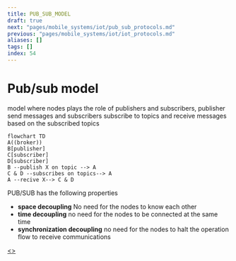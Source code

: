 ```yaml
---
title: PUB_SUB_MODEL
draft: true
next: "pages/mobile_systems/iot/pub_sub_protocols.md"
previous: "pages/mobile_systems/iot/iot_protocols.md"
aliases: []
tags: []
index: 54
---
```


# Pub/sub model

model where  nodes plays the role  of publishers and subscribers, publisher send messages and subscribers subscribe to topics and receive messages based on the subscribed topics

```mermaid
flowchart TD
A((broker))
B[publisher]
C[subscriber]
D[subscriber]
B --publish X on topic --> A
C & D --subscribes on topics--> A
A --recive X--> C & D
```

PUB/SUB has the following properties

- **space decoupling** No need for the nodes to know each other
- **time decoupling** no need for the nodes to be connected at the same time
- **synchronization decoupling**  no need for the nodes to halt the operation flow to receive communications

[<](pages/mobile_systems/iot/iot_protocols.md)[>](pages/mobile_systems/iot/pub_sub_protocols.md)
